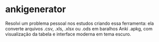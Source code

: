 # ankigenerator
Resolvi um problema pessoal nos estudos criando essa ferramenta: ela converte arquivos .csv, .xls, .xlsx ou .ods em baralhos Anki .apkg, com visualização da tabela e interface moderna em tema escuro.
